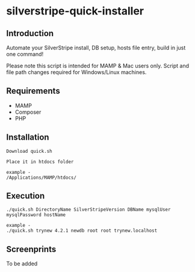 # silverstripe-quick-installer

## Introduction

Automate your SilverStripe install, DB setup, hosts file entry, build in just one command!

Please note this script is intended for MAMP & Mac users only. Script and file path changes required for Windows/Linux machines.

## Requirements

* MAMP
* Composer
* PHP

## Installation

```
Download quick.sh

Place it in htdocs folder

example - 
/Applications/MAMP/htdocs/
```
## Execution

```
./quick.sh DirectoryName SilverStripeVersion DBName mysqlUser mysqlPassword hostName

example -
./quick.sh trynew 4.2.1 newdb root root trynew.localhost
```

## Screenprints

To be added
